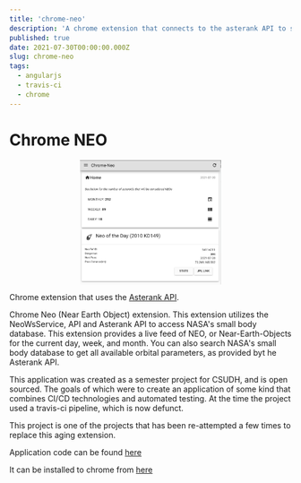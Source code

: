 ```yaml
---
title: 'chrome-neo'
description: 'A chrome extension that connects to the asterank API to show Near Earth Objects'
published: true
date: 2021-07-30T00:00:00.000Z
slug: chrome-neo
tags:
  - angularjs
  - travis-ci
  - chrome
---
```


# Chrome NEO

<div style="display:flex; flex-direction:row; justify-content: center">
  <img src="/img/chrome-neo.png" width=50% height=50% alt="Bomb Defuse Utils">
</div>

Chrome extension that uses the [Asterank API](https://www.asterank.com/api).

Chrome Neo (Near Earth Object) extension. This extension utilizes the NeoWsService, API and Asterank API to access NASA's small body database. This extension provides a live feed of NEO, or Near-Earth-Objects for the current day, week, and month. You can also search NASA's small body database to get all available orbital parameters, as provided byt he Asterank API.

This application was created as a semester project for CSUDH, and is open sourced.
The goals of which were to create an application of some kind that combines CI/CD technologies and
automated testing. At the time the project used a travis-ci pipeline, which is now defunct.

This project is one of the projects that has been re-attempted a few times to replace this aging extension.

Application code can be found [here](https://github.com/bradtaniguchi/chrome-neo)

It can be installed to chrome from [here](https://chrome.google.com/webstore/detail/chrome-neo/hggldlbbkkpnclkimhegjccgeaibeceg)
